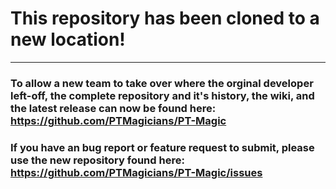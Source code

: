 # This repository has been cloned to a new location!
---

### To allow a new team to take over where the orginal developer left-off, the complete repository and it's history, the wiki, and the latest release can now be found here:  https://github.com/PTMagicians/PT-Magic


### If you have an bug report or feature request to submit, please use the new repository found here:  https://github.com/PTMagicians/PT-Magic/issues

